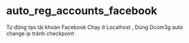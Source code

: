 # auto_reg_accounts_facebook
Tự động tạo tài khoản Facebook
Chạy ở Localhost , Dùng Dcom3g auto change ip tránh checkpoint 
